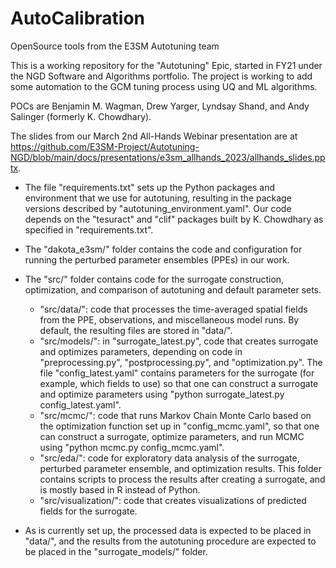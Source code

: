 # AutoCalibration

OpenSource tools from the E3SM Autotuning team

This is a working repository for the "Autotuning" Epic, started in FY21 under the NGD Software and Algorithms portfolio. The project is working to add some automation to the GCM tuning process using UQ and ML algorithms.

POCs are Benjamin M. Wagman, Drew Yarger, Lyndsay Shand, and Andy Salinger (formerly K. Chowdhary). 

The slides from our March 2nd All-Hands Webinar presentation are at https://github.com/E3SM-Project/Autotuning-NGD/blob/main/docs/presentations/e3sm_allhands_2023/allhands_slides.pptx.

* The file "requirements.txt" sets up the Python packages and environment that we use for autotuning, resulting in the package versions described by "autotuning_environment.yaml". Our code depends on the "tesuract" and "clif" packages built by K. Chowdhary as specified in "requirements.txt". 

* The "dakota_e3sm/" folder contains the code and configuration for running the perturbed parameter ensembles (PPEs) in our work. 

* The "src/" folder contains code for the surrogate construction, optimization, and comparison of autotuning and default parameter sets. 
	* "src/data/": code that processes the time-averaged spatial fields from the PPE, observations, and miscellaneous model runs. By default, the resulting files are stored in "data/".
	* "src/models/": in "surrogate_latest.py", code that creates surrogate and optimizes parameters, depending on code in "preprocessing.py", "postprocessing.py", and "optimization.py". The file "config_latest.yaml" contains parameters for the surrogate (for example, which fields to use) so that one can construct a surrogate and optimize parameters using "python surrogate_latest.py config_latest.yaml".
	* "src/mcmc/": code that runs Markov Chain Monte Carlo based on the optimization function set up in "config_mcmc.yaml", so that one can construct a surrogate, optimize parameters, and run MCMC using "python mcmc.py config_mcmc.yaml". 
	* "src/eda/": code for exploratory data analysis of the surrogate, perturbed parameter ensemble, and optimization results. This folder contains scripts to process the results after creating a surrogate, and is mostly based in R instead of Python. 
	* "src/visualization/": code that creates visualizations of predicted fields for the surrogate. 


* As is currently set up, the processed data is expected to be placed in "data/", and the results from the autotuning procedure are expected to be placed in the "surrogate_models/" folder. 





